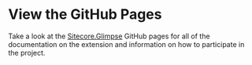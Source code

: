 # View the GitHub Pages

Take a look at the [Sitecore.Glimpse](http://kevinobee.github.io/Sitecore.Glimpse/) GitHub pages for all of the documentation on the extension and information on how to participate in the project.